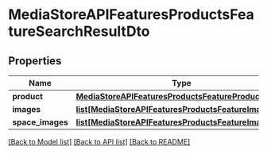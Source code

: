# MediaStoreAPIFeaturesProductsFeatureSearchResultDto

## Properties
Name | Type | Description | Notes
------------ | ------------- | ------------- | -------------
**product** | [**MediaStoreAPIFeaturesProductsFeatureProductDto**](MediaStoreAPIFeaturesProductsFeatureProductDto.md) |  | [optional] 
**images** | [**list[MediaStoreAPIFeaturesProductsFeatureImageDto]**](MediaStoreAPIFeaturesProductsFeatureImageDto.md) |  | [optional] 
**space_images** | [**list[MediaStoreAPIFeaturesProductsFeatureImageDto]**](MediaStoreAPIFeaturesProductsFeatureImageDto.md) |  | [optional] 

[[Back to Model list]](../README.md#documentation-for-models) [[Back to API list]](../README.md#documentation-for-api-endpoints) [[Back to README]](../README.md)

